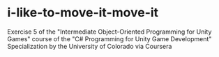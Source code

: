 # i-like-to-move-it-move-it
Exercise 5 of the "Intermediate Object-Oriented Programming for Unity Games" course of the "C# Programming for Unity Game Development" Specialization by the University of Colorado via Coursera
